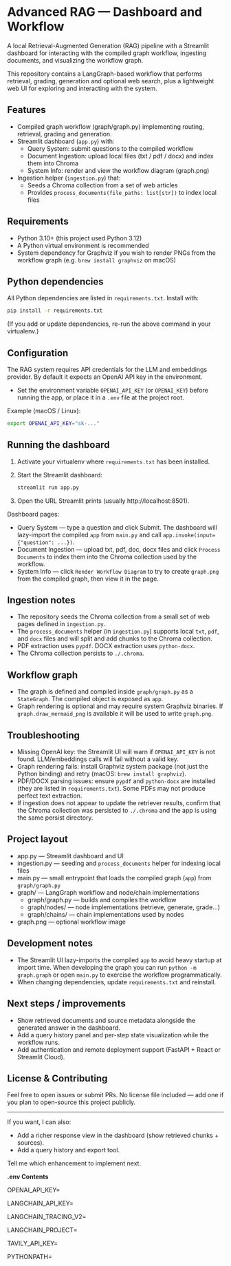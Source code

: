 # Advanced RAG — Dashboard and Workflow

A local Retrieval-Augmented Generation (RAG) pipeline with a Streamlit dashboard for interacting with the compiled graph workflow, ingesting documents, and visualizing the workflow graph.

This repository contains a LangGraph-based workflow that performs retrieval, grading, generation and optional web search, plus a lightweight web UI for exploring and interacting with the system.

## Features

- Compiled graph workflow (graph/graph.py) implementing routing, retrieval, grading and generation.
- Streamlit dashboard (`app.py`) with:
  - Query System: submit questions to the compiled workflow
  - Document Ingestion: upload local files (txt / pdf / docx) and index them into Chroma
  - System Info: render and view the workflow diagram (graph.png)
- Ingestion helper (`ingestion.py`) that:
  - Seeds a Chroma collection from a set of web articles
  - Provides `process_documents(file_paths: list[str])` to index local files

## Requirements

- Python 3.10+ (this project used Python 3.12)
- A Python virtual environment is recommended
- System dependency for Graphviz if you wish to render PNGs from the workflow graph (e.g. `brew install graphviz` on macOS)

## Python dependencies

All Python dependencies are listed in `requirements.txt`. Install with:

```bash
pip install -r requirements.txt
```

(If you add or update dependencies, re-run the above command in your virtualenv.)

## Configuration

The RAG system requires API credentials for the LLM and embeddings provider. By default it expects an OpenAI API key in the environment.

- Set the environment variable `OPENAI_API_KEY` (or `OPENAI_KEY`) before running the app, or place it in a `.env` file at the project root.

Example (macOS / Linux):

```bash
export OPENAI_API_KEY="sk-..."
```

## Running the dashboard

1. Activate your virtualenv where `requirements.txt` has been installed.
2. Start the Streamlit dashboard:

   ```bash
   streamlit run app.py
   ```

3. Open the URL Streamlit prints (usually http://localhost:8501).

Dashboard pages:
- Query System — type a question and click Submit. The dashboard will lazy-import the compiled `app` from `main.py` and call `app.invoke(input={"question": ...})`.
- Document Ingestion — upload txt, pdf, doc, docx files and click `Process Documents` to index them into the Chroma collection used by the workflow.
- System Info — click `Render Workflow Diagram` to try to create `graph.png` from the compiled graph, then view it in the page.

## Ingestion notes

- The repository seeds the Chroma collection from a small set of web pages defined in `ingestion.py`.
- The `process_documents` helper (in `ingestion.py`) supports local `txt`, `pdf`, and `docx` files and will split and add chunks to the Chroma collection.
- PDF extraction uses `pypdf`. DOCX extraction uses `python-docx`.
- The Chroma collection persists to `./.chroma`.

## Workflow graph

- The graph is defined and compiled inside `graph/graph.py` as a `StateGraph`. The compiled object is exposed as `app`.
- Graph rendering is optional and may require system Graphviz binaries. If `graph.draw_mermaid_png` is available it will be used to write `graph.png`.

## Troubleshooting

- Missing OpenAI key: the Streamlit UI will warn if `OPENAI_API_KEY` is not found. LLM/embeddings calls will fail without a valid key.
- Graph rendering fails: install Graphviz system package (not just the Python binding) and retry (macOS: `brew install graphviz`).
- PDF/DOCX parsing issues: ensure `pypdf` and `python-docx` are installed (they are listed in `requirements.txt`). Some PDFs may not produce perfect text extraction.
- If ingestion does not appear to update the retriever results, confirm that the Chroma collection was persisted to `./.chroma` and the app is using the same persist directory.

## Project layout 

- app.py — Streamlit dashboard and UI
- ingestion.py — seeding and `process_documents` helper for indexing local files
- main.py — small entrypoint that loads the compiled graph (`app`) from `graph/graph.py`
- graph/ — LangGraph workflow and node/chain implementations
  - graph/graph.py — builds and compiles the workflow
  - graph/nodes/ — node implementations (retrieve, generate, grade...)
  - graph/chains/ — chain implementations used by nodes
- graph.png — optional workflow image

## Development notes

- The Streamlit UI lazy-imports the compiled `app` to avoid heavy startup at import time. When developing the graph you can run `python -m graph.graph` or open `main.py` to exercise the workflow programmatically.
- When changing dependencies, update `requirements.txt` and reinstall.

## Next steps / improvements

- Show retrieved documents and source metadata alongside the generated answer in the dashboard.
- Add a query history panel and per-step state visualization while the workflow runs.
- Add authentication and remote deployment support (FastAPI + React or Streamlit Cloud).

## License & Contributing

Feel free to open issues or submit PRs. No license file included — add one if you plan to open-source this project publicly.

---

If you want, I can also:
- Add a richer response view in the dashboard (show retrieved chunks + sources).
- Add a query history and export tool.

Tell me which enhancement to implement next.

**.env Contents**

OPENAI_API_KEY=

LANGCHAIN_API_KEY=

LANGCHAIN_TRACING_V2=

LANGCHAIN_PROJECT=

TAVILY_API_KEY=

PYTHONPATH=
